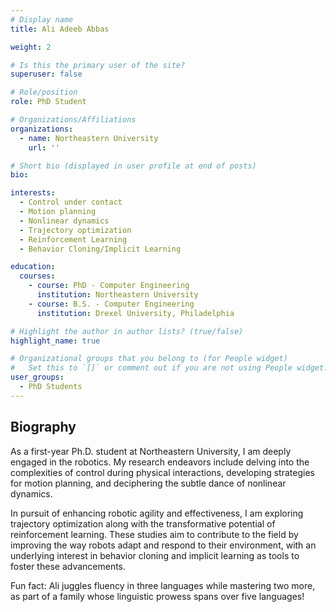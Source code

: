 ```yaml
---
# Display name
title: Ali Adeeb Abbas

weight: 2

# Is this the primary user of the site?
superuser: false

# Role/position
role: PhD Student

# Organizations/Affiliations
organizations:
  - name: Northeastern University
    url: ''

# Short bio (displayed in user profile at end of posts)
bio:

interests:
  - Control under contact
  - Motion planning  
  - Nonlinear dynamics
  - Trajectory optimization
  - Reinforcement Learning 
  - Behavior Cloning/Implicit Learning

education:
  courses:
    - course: PhD - Computer Engineering
      institution: Northeastern University
    - course: B.S. - Computer Engineering 
      institution: Drexel University, Philadelphia

# Highlight the author in author lists? (true/false)
highlight_name: true

# Organizational groups that you belong to (for People widget)
#   Set this to `[]` or comment out if you are not using People widget.
user_groups:
  - PhD Students
---
```


## Biography

As a first-year Ph.D. student at Northeastern University, I am deeply engaged in the robotics. My research endeavors include delving into the complexities of control during physical interactions, developing strategies for motion planning, and deciphering the subtle dance of nonlinear dynamics.

In pursuit of enhancing robotic agility and effectiveness, I am exploring trajectory optimization along with the transformative potential of reinforcement learning. These studies aim to contribute to the field by improving the way robots adapt and respond to their environment, with an underlying interest in behavior cloning and implicit learning as tools to foster these advancements.


Fun fact: Ali juggles fluency in three languages while mastering two more, as part of a family whose linguistic prowess spans over five languages!
